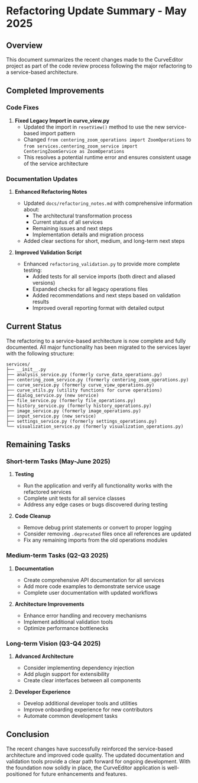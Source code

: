# Refactoring Update Summary - May 2025

## Overview

This document summarizes the recent changes made to the CurveEditor project as part of the code review process following the major refactoring to a service-based architecture.

## Completed Improvements

### Code Fixes

1. **Fixed Legacy Import in curve_view.py**
   - Updated the import in `resetView()` method to use the new service-based import pattern
   - Changed `from centering_zoom_operations import ZoomOperations` to `from services.centering_zoom_service import CenteringZoomService as ZoomOperations`
   - This resolves a potential runtime error and ensures consistent usage of the service architecture

### Documentation Updates

1. **Enhanced Refactoring Notes**
   - Updated `docs/refactoring_notes.md` with comprehensive information about:
     - The architectural transformation process
     - Current status of all services
     - Remaining issues and next steps
     - Implementation details and migration process
   - Added clear sections for short, medium, and long-term next steps

2. **Improved Validation Script**
   - Enhanced `refactoring_validation.py` to provide more complete testing:
     - Added tests for all service imports (both direct and aliased versions)
     - Expanded checks for all legacy operations files
     - Added recommendations and next steps based on validation results
     - Improved overall reporting format with detailed output

## Current Status

The refactoring to a service-based architecture is now complete and fully documented. All major functionality has been migrated to the services layer with the following structure:

```
services/
├── __init__.py
├── analysis_service.py (formerly curve_data_operations.py)
├── centering_zoom_service.py (formerly centering_zoom_operations.py)
├── curve_service.py (formerly curve_view_operations.py)
├── curve_utils.py (utility functions for curve operations)
├── dialog_service.py (new service)
├── file_service.py (formerly file_operations.py)
├── history_service.py (formerly history_operations.py)
├── image_service.py (formerly image_operations.py)
├── input_service.py (new service)
├── settings_service.py (formerly settings_operations.py)
└── visualization_service.py (formerly visualization_operations.py)
```

## Remaining Tasks

### Short-term Tasks (May-June 2025)

1. **Testing**
   - Run the application and verify all functionality works with the refactored services
   - Complete unit tests for all service classes
   - Address any edge cases or bugs discovered during testing

2. **Code Cleanup**
   - Remove debug print statements or convert to proper logging
   - Consider removing `.deprecated` files once all references are updated
   - Fix any remaining imports from the old operations modules

### Medium-term Tasks (Q2-Q3 2025)

1. **Documentation**
   - Create comprehensive API documentation for all services
   - Add more code examples to demonstrate service usage
   - Complete user documentation with updated workflows

2. **Architecture Improvements**
   - Enhance error handling and recovery mechanisms
   - Implement additional validation tools
   - Optimize performance bottlenecks

### Long-term Vision (Q3-Q4 2025)

1. **Advanced Architecture**
   - Consider implementing dependency injection
   - Add plugin support for extensibility
   - Create clear interfaces between all components

2. **Developer Experience**
   - Develop additional developer tools and utilities
   - Improve onboarding experience for new contributors
   - Automate common development tasks

## Conclusion

The recent changes have successfully reinforced the service-based architecture and improved code quality. The updated documentation and validation tools provide a clear path forward for ongoing development. With the foundation now solidly in place, the CurveEditor application is well-positioned for future enhancements and features.
